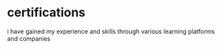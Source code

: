 # certifications
i have gained my experience and skills through  various  learning platforms and companies
